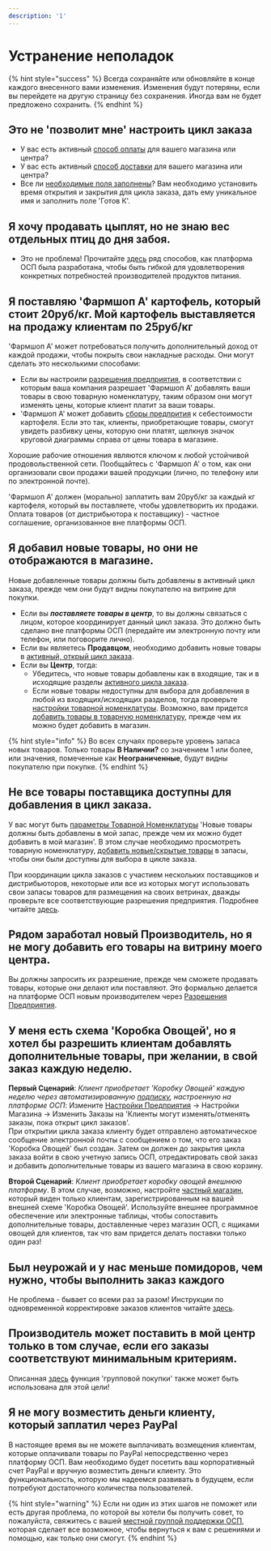 ```yaml
---
description: '1'
---
```


# Устранение неполадок

{% hint style="success" %}
Всегда сохраняйте или обновляйте в конце каждого внесенного вами изменения. Изменения будут потеряны, если вы перейдете на другую страницу без сохранения. Иногда вам не будет предложено сохранить.
{% endhint %}

## Это не 'позволит мне' настроить цикл заказа

* У вас есть активный [способ оплаты](basic-features/shopfront/payment-methods.md) для вашего магазина или центра?
* У вас есть активный [способ доставки](basic-features/shopfront/shipping-methods.md) для вашего магазина или центра?
* Все ли [необходимые поля заполнены](basic-features/shopfront/order-cycle/)? Вам необходимо установить время открытия и закрытия для цикла заказа, дать ему уникальное имя и заполнить поле 'Готов К'.

## Я хочу продавать цыплят, но не знаю вес отдельных птиц до дня забоя.

* Это не проблема! Прочитайте [здесь](basic-features/products-1/pricing-irregular-items-kg.md) ряд способов, как платформа ОСП была разработана, чтобы быть гибкой для удовлетворения конкретных потребностей производителей продуктов питания.

## Я поставляю 'Фармшоп А' картофель, который стоит 20руб/кг. Мой картофель выставляется на продажу клиентам по 25руб/кг

'Фармшоп A' может потребоваться получить дополнительный доход от каждой продажи, чтобы покрыть свои накладные расходы. Они могут сделать это несколькими способами:

* Если вы настроили [разрешения предприятия](basic-features/enterprise-profile/enterprise-to-enterprise-permissions-e2es.md), в соответствии с которым ваша компания разрешает 'Фармшоп A' добавлять ваши товары в свою товарную номенклатуру, таким образом они могут изменять цены, которые клиент платит за ваши товары.
* 'Фармшоп A' может добавить [сборы предпрития](basic-features/shopfront/enterprise-fees.md) к себестоимости картофеля. Если это так, клиенты, приобретающие товары, смогут увидеть разбивку цены, которую они платят, щелкнув значок круговой диаграммы справа от цены товара в магазине.

Хорошие рабочие отношения являются ключом к любой устойчивой продовольственной сети. Пообщайтесь с 'Фармшоп A' о том, как они организовали свои продажи вашей продукции \(лично, по телефону или по электронной почте\).

'Фармшоп A' должен \(морально\) заплатить вам 20руб/кг за каждый кг картофеля, который вы поставляете, чтобы удовлетворить их продажи. Оплата товаров \(от дистрибьютора к поставщику\) - частное соглашение, организованное вне платформы ОСП.

## Я добавил новые товары, но они не отображаются в магазине.

Новые добавленные товары должны быть добавлены в активный цикл заказа, прежде чем они будут видны покупателю на витрине для покупки.

* Если вы _**поставляете товары в центр**_, то вы должны связаться с лицом, которое координирует данный цикл заказа. Это должно быть сделано вне платформы ОСП \(передайте им электронную почту или телефон, или поговорите лично\).
* Если вы являетесь **Продавцом**, необходимо добавить новые товары в [активный, открый цикл заказа](basic-features/shopfront/order-cycle/order-cycles-for-producers.md).
* Если вы **Центр**, тогда:
  * Убедитесь, что новые товары добавлены как в входящие, так и в исходящие разделы [активного цикла заказа](basic-features/shopfront/order-cycle/order-cycles-for-hubs.md).
  * Если новые товары недоступны для выбора для добавления в любой из входящих/исходящих разделов, тогда проверьте [настройки товарной номенклатуры](basic-features/enterprise-profile/enterprise-settings.md#inventory-settings). Возможно, вам придется [добавить товары в товарную номенклатуру](basic-features/products-1/inventory-tool.md#reviewing-new-products), прежде чем их можно будет добавить в магазин.

{% hint style="info" %}
Во всех случаях проверьте уровень запаса новых товаров. Только товары **В Наличии?** со значением 1 или более, или значения, помеченные как **Неограниченные**, будут видны покупателю при покупке.
{% endhint %}

## Не все товары поставщика доступны для добавления в цикл заказа.

У вас могут быть [параметры Товарной Номенклатуры](basic-features/enterprise-profile/enterprise-settings.md#inventory-settings) 'Новые товары должны быть добавлены в мой запас, прежде чем их можно будет добавить в мой магазин'. В этом случае необходимо просмотреть товарную номенклатуру, [добавить новые/скрытые товары](basic-features/products-1/inventory-tool.md#managing-your-inventory-products) в запасы, чтобы они были доступны для выбора в цикле заказа.

При координации цикла заказов с участием нескольких поставщиков и дистрибьюторов, некоторые или все из которых могут использовать свои запасы товаров для размещения на своих ветринах, дважды проверьте все соответствующие разрешения предприятия. Подробнее читайте [здесь](basic-features/shopfront/order-cycle/permissions-in-multi-enterprise-order-cycles.md).

## Рядом заработал новый Производитель, но я не могу добавить его товары на витрину моего центра.

Вы должны запросить их разрешение, прежде чем сможете продавать товары, которые они делают или поставляют. Это формально делается на платформе ОСП новым производителем через [Разрешения Предприятия](basic-features/enterprise-profile/enterprise-to-enterprise-permissions-e2es.md).

## У меня есть схема 'Коробка Овощей', но я хотел бы разрешить клиентам добавлять дополнительные товары, при желании, в свой заказ каждую неделю.

**Первый Сценарий**: _Клиент приобретает 'Коробку Овощей' каждую неделю через автоматизированную_ [_подписку_](basic-features/subscriptions/)_, настроенную на платформе ОСП_: Измените [Настройки Предприятия](basic-features/enterprise-profile/enterprise-settings.md#shop-preferences) -&gt; Настройки Магазина -&gt; Изменить Заказы на 'Клиенты могут изменять/отменять заказы, пока открыт цикл заказов'.  
При открытии цикла заказа клиенту будет отправлено автоматическое сообщение электронной почты с сообщением о том, что его заказ 'Коробка Овощей' был создан. Затем он должен до закрытия цикла заказа войти в свою учетную запись ОСП, отредактировать свой заказ и добавить дополнительные товары из вашего магазина в свою корзину.

**Второй Сценарий**: _Клиент приобретает коробку овощей внешнюю платформу_. В этом случае, возможно, настройте [частный магазин](basic-features/shopfront/private-shopfront.md), который виден только клиентам, зарегистрированным на вашей внешней схеме 'Коробка Овощей'. Используйте внешнее программное обеспечение или электронные таблицы, чтобы сопоставить дополнительные товары, доставленные через магазин ОСП, с ящиками овощей для клиентов, так что вам придется делать поставки только один раз!

## Был неурожай и у нас меньше помидоров, чем нужно, чтобы выполнить заказ каждого

Не проблема - бывает со всеми раз за разом! Инструкции по одновременной корректировке заказов клиентов читайте [здесь](basic-features/orders/view-orders.md#example-1-you-have-a-stock-shortage-and-must-reduce-customer-order-quantities-for-a-certain-product).

## Производитель может поставить в мой центр только в том случае, если его заказы соответствуют минимальным критериям.

Описанная [здесь](basic-features/products-1/group-buy-for-bulk-ordering.md) функция 'групповой покупки' также может быть использована для этой цели!

## Я не могу возместить деньги клиенту, который заплатил через PayPal

В настоящее время вы не можете выплачивать возмещения клиентам, которые оплачивали товары по PayPal непосредственно через платформу ОСП. Вам необходимо будет посетить ваш корпоративный счет PayPal и вручную возместить деньги клиенту. Это функциональность, которую мы надеемся развивать в будущем, если потребуют достаточного количества пользователей.

{% hint style="warning" %}
Если ни один из этих шагов не поможет или есть другая проблема, по которой вы хотели бы получить совет, то пожалуйста, свяжитесь с вашей [местной группой поддержки ОСП](local-ofn-organizations-and-contacts.md), которая сделает все возможное, чтобы вернуться к вам с решениями и помощью, как только они смогут.
{% endhint %}


